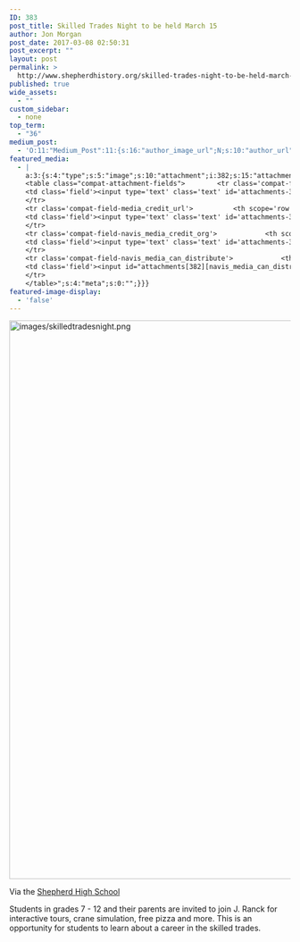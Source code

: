 ```yaml
---
ID: 383
post_title: Skilled Trades Night to be held March 15
author: Jon Morgan
post_date: 2017-03-08 02:50:31
post_excerpt: ""
layout: post
permalink: >
  http://www.shepherdhistory.org/skilled-trades-night-to-be-held-march-15/
published: true
wide_assets:
  - ""
custom_sidebar:
  - none
top_term:
  - "36"
medium_post:
  - 'O:11:"Medium_Post":11:{s:16:"author_image_url";N;s:10:"author_url";N;s:11:"byline_name";N;s:12:"byline_email";N;s:10:"cross_link";s:2:"no";s:2:"id";N;s:21:"follower_notification";s:3:"yes";s:7:"license";s:19:"all-rights-reserved";s:14:"publication_id";s:12:"881fb60cdbf3";s:6:"status";s:4:"none";s:3:"url";N;}'
featured_media:
  - |
    a:3:{s:4:"type";s:5:"image";s:10:"attachment";i:382;s:15:"attachment_data";a:31:{s:2:"id";i:382;s:5:"title";s:18:"skilledtradesnight";s:8:"filename";s:22:"skilledtradesnight.png";s:3:"url";s:80:"http://www.shepherdhistory.org/wp-content/uploads/2017/03/skilledtradesnight.png";s:4:"link";s:50:"http://www.shepherdhistory.org/skilledtradesnight/";s:3:"alt";s:0:"";s:6:"author";s:1:"1";s:11:"description";s:0:"";s:7:"caption";s:0:"";s:4:"name";s:18:"skilledtradesnight";s:6:"status";s:7:"inherit";s:10:"uploadedTo";i:0;s:4:"date";i:1488941357000;s:8:"modified";i:1488941357000;s:9:"menuOrder";i:0;s:4:"mime";s:9:"image/png";s:4:"type";s:5:"image";s:7:"subtype";s:3:"png";s:4:"icon";s:67:"http://www.shepherdhistory.org/wp-includes/images/media/default.png";s:13:"dateFormatted";s:13:"March 8, 2017";s:6:"nonces";a:3:{s:6:"update";s:10:"0d0d768179";s:6:"delete";s:10:"e98c616094";s:4:"edit";s:10:"8d29294507";}s:8:"editLink";s:69:"http://www.shepherdhistory.org/wp-admin/post.php?post=382&action=edit";s:4:"meta";b:0;s:10:"authorName";s:17:"32bpwr3@gmail.com";s:15:"filesizeInBytes";i:461484;s:21:"filesizeHumanReadable";s:6:"451 KB";s:6:"height";i:750;s:5:"width";i:491;s:11:"orientation";s:8:"portrait";s:5:"sizes";a:3:{s:9:"thumbnail";a:4:{s:6:"height";i:140;s:5:"width";i:140;s:3:"url";s:88:"http://www.shepherdhistory.org/wp-content/uploads/2017/03/skilledtradesnight-140x140.png";s:11:"orientation";s:9:"landscape";}s:6:"medium";a:4:{s:6:"height";i:513;s:5:"width";i:336;s:3:"url";s:88:"http://www.shepherdhistory.org/wp-content/uploads/2017/03/skilledtradesnight-336x513.png";s:11:"orientation";s:8:"portrait";}s:4:"full";a:4:{s:3:"url";s:80:"http://www.shepherdhistory.org/wp-content/uploads/2017/03/skilledtradesnight.png";s:6:"height";i:750;s:5:"width";i:491;s:11:"orientation";s:8:"portrait";}}s:6:"compat";a:2:{s:4:"item";s:1710:"<input type="hidden" name="attachments[382][menu_order]" value="0" /><p class="media-types media-types-required-info">Required fields are marked <span class="required">*</span></p>
    <table class="compat-attachment-fields">		<tr class='compat-field-media_credit'>			<th scope='row' class='label'><label for='attachments-382-media_credit'><span class='alignleft'>Credit</span><br class='clear' /></label></th>
    <td class='field'><input type='text' class='text' id='attachments-382-media_credit' name='attachments[382][media_credit]' value=''  /></td>
    </tr>
    <tr class='compat-field-media_credit_url'>			<th scope='row' class='label'><label for='attachments-382-media_credit_url'><span class='alignleft'>Credit URL</span><br class='clear' /></label></th>
    <td class='field'><input type='text' class='text' id='attachments-382-media_credit_url' name='attachments[382][media_credit_url]' value=''  /></td>
    </tr>
    <tr class='compat-field-navis_media_credit_org'>			<th scope='row' class='label'><label for='attachments-382-navis_media_credit_org'><span class='alignleft'>Organization</span><br class='clear' /></label></th>
    <td class='field'><input type='text' class='text' id='attachments-382-navis_media_credit_org' name='attachments[382][navis_media_credit_org]' value=''  /></td>
    </tr>
    <tr class='compat-field-navis_media_can_distribute'>			<th scope='row' class='label'><label for='attachments-382-navis_media_can_distribute'><span class='alignleft'>Can<br />distribute?</span><br class='clear' /></label></th>
    <td class='field'><input id="attachments[382][navis_media_can_distribute]" name="attachments[382][navis_media_can_distribute]" type="checkbox" value="1"  /></td>
    </tr>
    </table>";s:4:"meta";s:0:"";}}}
featured-image-display:
  - 'false'
---
```

<img title="null" src="http://www.shepherdhistory.org/wp-content/uploads/2017/03/skilledtradesnight.png" alt="images/skilledtradesnight.png" width="654" height="1000" />

Via the <a href="https://www.facebook.com/shepherdmihs/?hcref=PAGESTIMELINE&amp;fref=nf">Shepherd High School</a>

Students in grades 7 - 12 and their parents are invited to join J. Ranck for interactive tours, crane simulation, free pizza and more. This is an opportunity for students to learn about a career in the skilled trades.